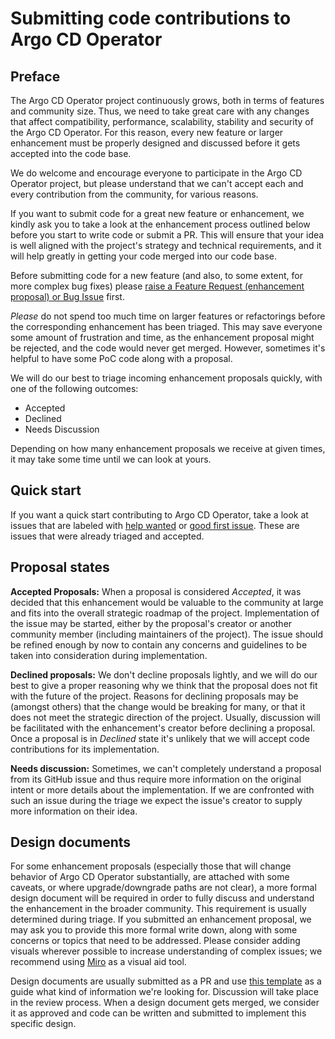 # Submitting code contributions to Argo CD Operator

## Preface

The Argo CD Operator project continuously grows, both in terms of features and community size. Thus, we need to take great care with any changes that affect compatibility, performance, scalability, stability and security of the Argo CD Operator. For this reason, every new feature or larger enhancement must be properly designed and discussed before it gets accepted into the code base.

We do welcome and encourage everyone to participate in the Argo CD Operator project, but please understand that we can't accept each and every contribution from the community, for various reasons.

If you want to submit code for a great new feature or enhancement, we kindly ask you to take a look at the
enhancement process outlined below before you start to write code or submit a PR. This will ensure that your idea is well aligned with the project's strategy and technical requirements, and it will help greatly in getting your code merged into our code base.

Before submitting code for a new feature (and also, to some extent, for more complex bug fixes) please
[raise a Feature Request (enhancement proposal) or Bug Issue](https://github.com/argoproj-labs/argocd-operator/issues/new/choose)
first.

_Please_ do not spend too much time on larger features or refactorings before the corresponding enhancement has been triaged. This may save everyone some amount of frustration and time, as the enhancement proposal might be rejected, and the code would never get merged. However, sometimes it's helpful to have some PoC code along with a proposal. 

We will do our best to triage incoming enhancement proposals quickly, with one of the following outcomes:

* Accepted
* Declined
* Needs Discussion

Depending on how many enhancement proposals we receive at given times, it may take some time until we can look at yours.

## Quick start

If you want a quick start contributing to Argo CD Operator, take a look at issues that are labeled with
[help wanted](https://github.com/argoproj-labs/argocd-operator/labels/help%20wanted) or [good first issue](https://github.com/argoproj-labs/argocd-operator/labels/good%20first%20issue). These are issues that were already triaged and accepted.

## Proposal states

**Accepted Proposals:** When a proposal is considered _Accepted_, it was decided that this enhancement would be valuable to the community at large and fits into the overall strategic roadmap of the project. Implementation of the issue may be started, either by the proposal's creator or another community member (including maintainers of the project). The issue should be refined enough by now to contain any concerns and guidelines to be taken into consideration during implementation.

**Declined proposals:** We don't decline proposals lightly, and we will do our best to give a proper reasoning why we think that the proposal does not fit with the future of the project. Reasons for declining proposals may be (amongst others) that the change would be breaking for many, or that it does not meet the strategic direction of the project. Usually, discussion will be facilitated with the enhancement's creator before declining a proposal. Once a proposal is in _Declined_ state it's unlikely that we will accept code contributions for its implementation.

**Needs discussion:** Sometimes, we can't completely understand a proposal from its GitHub issue and thus require more information on the original intent or more details about the implementation. If we are confronted with such an issue during the triage we expect the issue's creator to supply more information on their idea.

## Design documents

For some enhancement proposals (especially those that will change behavior of Argo CD Operator substantially, are attached with some caveats, or where upgrade/downgrade paths are not clear), a more formal design document will be required in order to fully discuss and understand the enhancement in the broader community. This requirement is usually determined during triage. If you submitted an enhancement proposal, we may ask you to provide this more formal write down, along with some concerns or topics that need to be addressed. Please consider adding visuals wherever possible to increase understanding of complex issues; we recommend using [Miro](https://miro.com/) as a visual aid tool. 

Design documents are usually submitted as a PR and use [this template](https://github.com/argoproj-labs/argocd-operator/blob/master/docs/proposals/001-proposal-template.md) as a guide what kind of information we're looking for. Discussion will take place in the review process. When a design document gets merged, we consider it as approved and code can be written and submitted to implement this specific design.